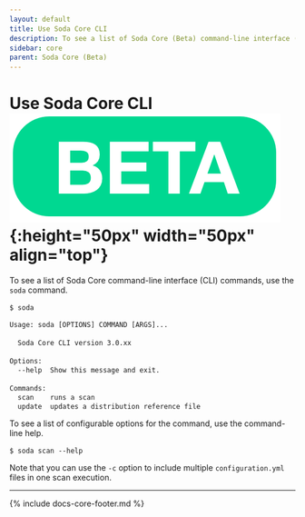 ```yaml
---
layout: default
title: Use Soda Core CLI
description: To see a list of Soda Core (Beta) command-line interface (CLI) commands, use the soda command.
sidebar: core
parent: Soda Core (Beta)
---
```


# Use Soda Core CLI ![beta](/assets/images/beta.png){:height="50px" width="50px" align="top"}

To see a list of Soda Core command-line interface (CLI) commands, use the `soda` command.


```shell
$ soda
```
```shell
Usage: soda [OPTIONS] COMMAND [ARGS]...

  Soda Core CLI version 3.0.xx

Options:
  --help  Show this message and exit.

Commands:
  scan    runs a scan
  update  updates a distribution reference file
```

To see a list of configurable options for the command, use the command-line help.

```shell
$ soda scan --help
```

Note that you can use the `-c` option to include multiple `configuration.yml` files in one scan execution.

---
{% include docs-core-footer.md %}
